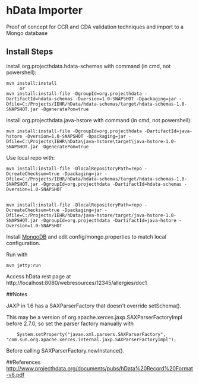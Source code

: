 # hData Importer
	
Proof of concept for CCR and CDA validation techniques and import to a Mongo database

## Install Steps

install org.projecthdata.hdata-schemas with command (in cmd, not powershell):
```
mvn install:install  
     or  
mvn install:install-file -DgroupId=org.projecthdata -DartifactId=hdata-schemas -Dversion=1.0-SNAPSHOT -Dpackaging=jar -Dfile=C:/Projects/IEHR/hData/hdata-schemas/target/hdata-schemas-1.0-SNAPSHOT.jar -DgeneratePom=true  
```

install org.projecthdata.java-hstore with command (in cmd, not powershell):
```
mvn install:install-file -DgroupId=org.projecthdata -DartifactId=java-hstore -Dversion=1.0-SNAPSHOT -Dpackaging=jar -Dfile=C:\Projects\IEHR\hData\java-hstore\target\java-hstore-1.0-SNAPSHOT.jar -DgeneratePom=true
```

Use local repo with:
```
mvn install:install-file -DlocalRepositoryPath=repo -DcreateChecksum=true -Dpackaging=jar -Dfile=C:/Projects/IEHR/hData/hdata-schemas/target/hdata-schemas-1.0-SNAPSHOT.jar -DgroupId=org.projecthdata -DartifactId=hdata-schemas -Dversion=1.0-SNAPSHOT


mvn install:install-file -DlocalRepositoryPath=repo -DcreateChecksum=true -Dpackaging=jar -Dfile=C:/Projects/IEHR/hData/java-hstore/target/java-hstore-1.0-SNAPSHOT.jar -DgroupId=org.projecthdata -DartifactId=java-hstore -Dversion=1.0-SNAPSHOT
```

Install [MongoDB](http://www.mongodb.org/) and edit config/mongo.properties to match local configuration.


Run with

```
mvn jetty:run
```

Access hData rest page at http://localhost:8080/webresources/12345/allergies/doc1


##Notes

JAXP in 1.6 has a SAXParserFactory that doesn't override setSchema().

This may be a version of org.apache.xerces.jaxp.SAXParserFactoryImpl before 2.7.0, so set the parser factory manually with
```
    System.setProperty("javax.xml.parsers.SAXParserFactory", "com.sun.org.apache.xerces.internal.jaxp.SAXParserFactoryImpl");
```
Before calling SAXParserFactory.newInstance().


##References
http://www.projecthdata.org/documents/pubs/hData%20Record%20Format-v8.pdf


